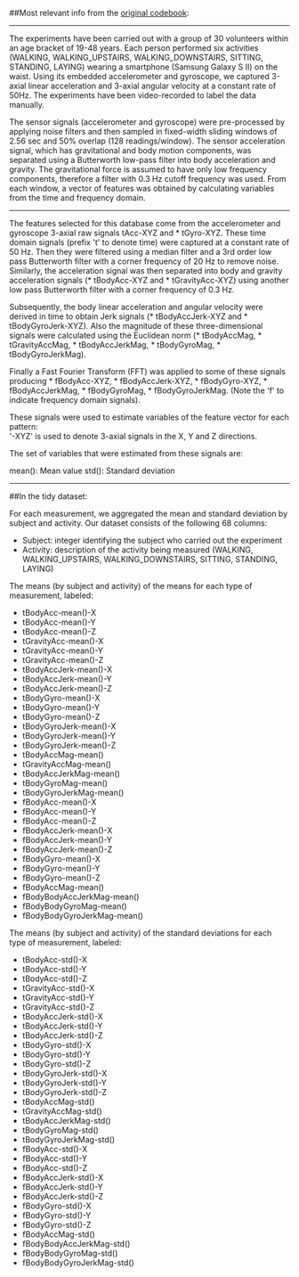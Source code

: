 
##Most relevant info from the [original codebook](http://archive.ics.uci.edu/ml/datasets/Human+Activity+Recognition+Using+Smartphones):

---

The experiments have been carried out with a group of 30 volunteers within an age bracket of 19-48 years. Each person performed six activities (WALKING, WALKING_UPSTAIRS, WALKING_DOWNSTAIRS, SITTING, STANDING, LAYING) wearing a smartphone (Samsung Galaxy S II) on the waist. Using its embedded accelerometer and gyroscope, we captured 3-axial linear acceleration and 3-axial angular velocity at a constant rate of 50Hz. The experiments have been video-recorded to label the data manually.

The sensor signals (accelerometer and gyroscope) were pre-processed by applying noise filters and then sampled in fixed-width sliding windows of 2.56 sec and 50% overlap (128 readings/window). The sensor acceleration signal, which has gravitational and body motion components, was separated using a Butterworth low-pass filter into body acceleration and gravity. The gravitational force is assumed to have only low frequency components, therefore a filter with 0.3 Hz cutoff frequency was used. From each window, a vector of features was obtained by calculating variables from the time and frequency domain. 

---

The features selected for this database come from the accelerometer and gyroscope 3-axial raw signals tAcc-XYZ and * tGyro-XYZ. These time domain signals (prefix 't' to denote time) were captured at a constant rate of 50 Hz. Then they were filtered using a median filter and a 3rd order low pass Butterworth filter with a corner frequency of 20 Hz to remove noise. Similarly, the acceleration signal was then separated into body and gravity acceleration signals (* tBodyAcc-XYZ and * tGravityAcc-XYZ) using another low pass Butterworth filter with a corner frequency of 0.3 Hz. 

Subsequently, the body linear acceleration and angular velocity were derived in time to obtain Jerk signals (* tBodyAccJerk-XYZ and * tBodyGyroJerk-XYZ). Also the magnitude of these three-dimensional signals were calculated using the Euclidean norm (* tBodyAccMag, * tGravityAccMag, * tBodyAccJerkMag, * tBodyGyroMag, * tBodyGyroJerkMag). 

Finally a Fast Fourier Transform (FFT) was applied to some of these signals producing * fBodyAcc-XYZ, * fBodyAccJerk-XYZ, * fBodyGyro-XYZ, * fBodyAccJerkMag, * fBodyGyroMag, * fBodyGyroJerkMag. (Note the 'f' to indicate frequency domain signals). 

These signals were used to estimate variables of the feature vector for each pattern:  
'-XYZ' is used to denote 3-axial signals in the X, Y and Z directions.

The set of variables that were estimated from these signals are: 

mean(): Mean value
std(): Standard deviation

---

##In the tidy dataset:

For each measurement, we aggregated the mean and standard deviation by subject and activity. Our dataset consists of the following 68 columns:

* Subject: integer identifying the subject who carried out the experiment
* Activity: description of the activity being measured (WALKING, WALKING_UPSTAIRS, WALKING_DOWNSTAIRS, SITTING, STANDING, LAYING)

The means (by subject and activity) of the means for each type of measurement, labeled:
* tBodyAcc-mean()-X
* tBodyAcc-mean()-Y
* tBodyAcc-mean()-Z
* tGravityAcc-mean()-X 
* tGravityAcc-mean()-Y 
* tGravityAcc-mean()-Z 
* tBodyAccJerk-mean()-X 
* tBodyAccJerk-mean()-Y 
* tBodyAccJerk-mean()-Z 
* tBodyGyro-mean()-X 
* tBodyGyro-mean()-Y 
* tBodyGyro-mean()-Z 
* tBodyGyroJerk-mean()-X 
* tBodyGyroJerk-mean()-Y 
* tBodyGyroJerk-mean()-Z 
* tBodyAccMag-mean() 
* tGravityAccMag-mean() 
* tBodyAccJerkMag-mean() 
* tBodyGyroMag-mean() 
* tBodyGyroJerkMag-mean() 
* fBodyAcc-mean()-X 
* fBodyAcc-mean()-Y 
* fBodyAcc-mean()-Z 
* fBodyAccJerk-mean()-X 
* fBodyAccJerk-mean()-Y 
* fBodyAccJerk-mean()-Z 
* fBodyGyro-mean()-X 
* fBodyGyro-mean()-Y 
* fBodyGyro-mean()-Z 
* fBodyAccMag-mean() 
* fBodyBodyAccJerkMag-mean() 
* fBodyBodyGyroMag-mean() 
* fBodyBodyGyroJerkMag-mean() 

The means (by subject and activity) of the standard deviations for each type of measurement, labeled:
* tBodyAcc-std()-X 
* tBodyAcc-std()-Y 
* tBodyAcc-std()-Z 
* tGravityAcc-std()-X 
* tGravityAcc-std()-Y 
* tGravityAcc-std()-Z 
* tBodyAccJerk-std()-X 
* tBodyAccJerk-std()-Y 
* tBodyAccJerk-std()-Z 
* tBodyGyro-std()-X 
* tBodyGyro-std()-Y 
* tBodyGyro-std()-Z 
* tBodyGyroJerk-std()-X 
* tBodyGyroJerk-std()-Y 
* tBodyGyroJerk-std()-Z 
* tBodyAccMag-std() 
* tGravityAccMag-std() 
* tBodyAccJerkMag-std() 
* tBodyGyroMag-std() 
* tBodyGyroJerkMag-std() 
* fBodyAcc-std()-X 
* fBodyAcc-std()-Y 
* fBodyAcc-std()-Z 
* fBodyAccJerk-std()-X 
* fBodyAccJerk-std()-Y 
* fBodyAccJerk-std()-Z 
* fBodyGyro-std()-X 
* fBodyGyro-std()-Y 
* fBodyGyro-std()-Z 
* fBodyAccMag-std() 
* fBodyBodyAccJerkMag-std() 
* fBodyBodyGyroMag-std() 
* fBodyBodyGyroJerkMag-std()
